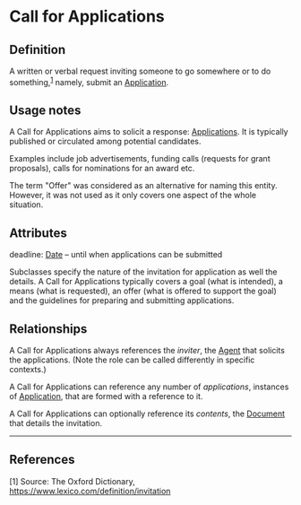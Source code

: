 # Call for Applications

## Definition
A written or verbal request inviting someone to go somewhere or to do something,<sup>[1](#fn1)</sup>
namely, submit an [Application](../entities/Application.md).

## Usage notes
A Call for Applications aims to solicit a response: [Applications](../entities/Application.md).
It is typically published or circulated among potential candidates.

Examples include job advertisements, funding calls (requests for grant proposals), calls for nominations for an award etc.

The term "Offer" was considered as an alternative for naming this entity. However, it was not used as it only covers one aspect of the whole situation.

## Attributes

deadline: [Date](../datatypes/Date.md) – until when applications can be submitted

Subclasses specify the nature of the invitation for application as well the details. 
A Call for Applications typically covers a goal (what is intended), a means (what is requested), an offer (what is offered to support the goal) and the guidelines for preparing and submitting applications.

## Relationships

A Call for Applications always references the *inviter*, the [Agent](../entities/Agent.md) that solicits the applications. (Note the role can be called differently in specific contexts.)

A Call for Applications can reference any number of *applications*, instances of [Application](../entities/Application.md), that are formed with a reference to it.

A Call for Applications can optionally reference its *contents*, the [Document](../entities/Document.md) that details the invitation.

---

## References
<a name="fn1">\[1\]</a> Source: The Oxford Dictionary, https://www.lexico.com/definition/invitation